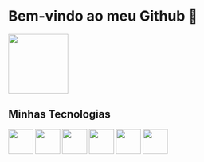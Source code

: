 # Bem-vindo ao meu Github 👋
<div>
<img height="120em" src="https://github-readme-stats.vercel.app/api/top-langs/?username=CSTBRA&layout=compact&langs_count=7&theme=dark"/> 
</div>

## Minhas Tecnologias
<div>
  <img src="https://cdn.jsdelivr.net/gh/devicons/devicon@latest/icons/html5/html5-original-wordmark.svg" width="50" height="50"/>
  <img src="https://cdn.jsdelivr.net/gh/devicons/devicon@latest/icons/css3/css3-original-wordmark.svg" width="50" height="50"/>
  <img src="https://cdn.jsdelivr.net/gh/devicons/devicon@latest/icons/javascript/javascript-original.svg" width="50" height="50"/>
  <img src="https://cdn.jsdelivr.net/gh/devicons/devicon@latest/icons/python/python-original-wordmark.svg" width="50" height="50"/>
  <img src="https://cdn.jsdelivr.net/gh/devicons/devicon@latest/icons/nodejs/nodejs-original-wordmark.svg" width="50" height="50"/>
  <img src="https://cdn.jsdelivr.net/gh/devicons/devicon@latest/icons/react/react-original-wordmark.svg" width="50" height="50"/>
</div>
          
          
<!--
**CSTBRA/CSTBRA** is a ✨ _special_ ✨ repository because its `README.md` (this file) appears on your GitHub profile.

Here are some ideas to get you started:

- 🔭 I’m currently working on ...
- 🌱 I’m currently learning ...
- 👯 I’m looking to collaborate on ...
- 🤔 I’m looking for help with ...
- 💬 Ask me about ...
- 📫 How to reach me: ...
- 😄 Pronouns: ...
- ⚡ Fun fact: ...
-->
